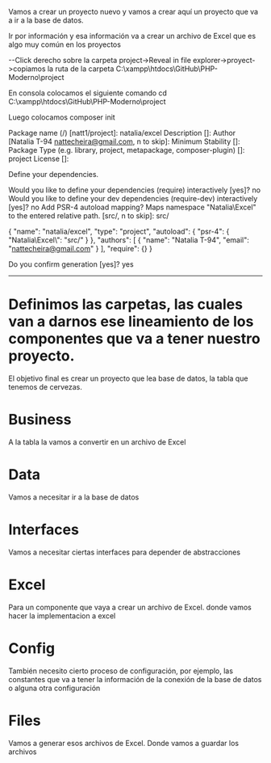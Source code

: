 Vamos a crear un proyecto nuevo y vamos a crear aquí un proyecto que va a ir a la base de datos.

Ir por información y esa información va a crear un archivo de Excel que es algo muy común en los proyectos

--Click derecho sobre la carpeta project->Reveal in file explorer->proyect->copiamos la ruta de la carpeta C:\xampp\htdocs\GitHub\PHP-Moderno\project

En consola colocamos el siguiente comando 
cd C:\xampp\htdocs\GitHub\PHP-Moderno\project

Luego colocamos 
composer init

Package name (<vendor>/<name>) [natt1/project]: natalia/excel
Description []:
Author [Natalia T-94 <nattecheira@gmail.com>, n to skip]:
Minimum Stability []:
Package Type (e.g. library, project, metapackage, composer-plugin) []: project
License []:

Define your dependencies.

Would you like to define your dependencies (require) interactively [yes]? no
Would you like to define your dev dependencies (require-dev) interactively [yes]? no
Add PSR-4 autoload mapping? Maps namespace "Natalia\Excel" to the entered relative path. [src/, n to skip]: src/

{
    "name": "natalia/excel",
    "type": "project",
    "autoload": {
        "psr-4": {
            "Natalia\\Excel\\": "src/"
        }
    },
    "authors": [
        {
            "name": "Natalia T-94",
            "email": "nattecheira@gmail.com"
        }
    ],
    "require": {}
}

Do you confirm generation [yes]? yes

------------------------

# Definimos las carpetas, las cuales van a darnos ese lineamiento de los componentes que va a tener nuestro proyecto.

El objetivo final es crear un proyecto que lea base de datos, la tabla que tenemos de cervezas.

# Business
A la tabla la vamos a convertir en un archivo de Excel

# Data 
Vamos a necesitar ir a la base de datos

# Interfaces
Vamos a necesitar ciertas interfaces para depender de abstracciones

# Excel
Para un componente que vaya a crear un archivo de Excel. donde vamos hacer la implementacion a excel

# Config
También necesito cierto proceso de configuración, por ejemplo, las constantes que va a tener la información de la conexión de la base de datos o alguna otra configuración

# Files
Vamos a generar esos archivos de Excel. Donde vamos a guardar los archivos

